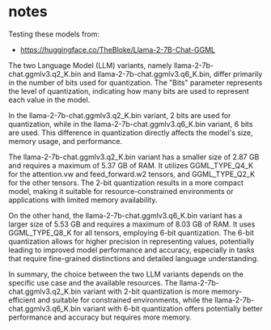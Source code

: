 # notes


Testing these models from:
* https://huggingface.co/TheBloke/Llama-2-7B-Chat-GGML


The two Language Model (LLM) variants, namely llama-2-7b-chat.ggmlv3.q2_K.bin and llama-2-7b-chat.ggmlv3.q6_K.bin, differ primarily in the number of bits used for quantization. The "Bits" parameter represents the level of quantization, indicating how many bits are used to represent each value in the model.

In the llama-2-7b-chat.ggmlv3.q2_K.bin variant, 2 bits are used for quantization, while in the llama-2-7b-chat.ggmlv3.q6_K.bin variant, 6 bits are used. This difference in quantization directly affects the model's size, memory usage, and performance.

The llama-2-7b-chat.ggmlv3.q2_K.bin variant has a smaller size of 2.87 GB and requires a maximum of 5.37 GB of RAM. It utilizes GGML_TYPE_Q4_K for the attention.vw and feed_forward.w2 tensors, and GGML_TYPE_Q2_K for the other tensors. The 2-bit quantization results in a more compact model, making it suitable for resource-constrained environments or applications with limited memory availability.

On the other hand, the llama-2-7b-chat.ggmlv3.q6_K.bin variant has a larger size of 5.53 GB and requires a maximum of 8.03 GB of RAM. It uses GGML_TYPE_Q8_K for all tensors, employing 6-bit quantization. The 6-bit quantization allows for higher precision in representing values, potentially leading to improved model performance and accuracy, especially in tasks that require fine-grained distinctions and detailed language understanding.

In summary, the choice between the two LLM variants depends on the specific use case and the available resources. The llama-2-7b-chat.ggmlv3.q2_K.bin variant with 2-bit quantization is more memory-efficient and suitable for constrained environments, while the llama-2-7b-chat.ggmlv3.q6_K.bin variant with 6-bit quantization offers potentially better performance and accuracy but requires more memory.
